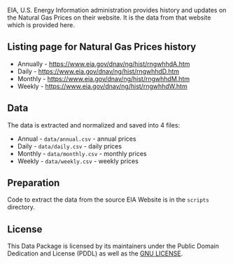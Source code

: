 EIA, U.S. Energy Information administration provides history and updates on the Natural Gas Prices on their website. It is the data from that website which is provided here.

## Listing page for Natural Gas Prices history

- Annually - https://www.eia.gov/dnav/ng/hist/rngwhhdA.htm
- Daily - https://www.eia.gov/dnav/ng/hist/rngwhhdD.htm
- Monthly - https://www.eia.gov/dnav/ng/hist/rngwhhdM.htm
- Weekly - https://www.eia.gov/dnav/ng/hist/rngwhhdW.htm

## Data

The data is extracted and normalized and saved into 4 files:

- Annual - `data/annual.csv` - annual prices
- Daily - `data/daily.csv` - daily prices
- Monthly - `data/monthly.csv` - monthly prices
- Weekly - `data/weekly.csv` - weekly prices

## Preparation

Code to extract the data from the source EIA Website is in the `scripts` directory.

## License

This Data Package is licensed by its maintainers under the Public Domain Dedication and License (PDDL) as well as the [GNU LICENSE](LICENSE).
